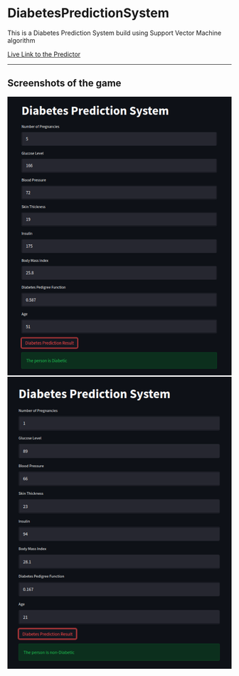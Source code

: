 # DiabetesPredictionSystem
This is a Diabetes Prediction System build using Support Vector Machine algorithm

[Live Link to the Predictor](https://sanam2405-diabetespredictionsystem-prediction-system-app-sb8ciu.streamlitapp.com/)

<hr>

## Screenshots of the game

<img src = "Demo/Screenshot from 2022-07-05 00-55-55.png">
<img src = "Demo/Screenshot from 2022-07-05 00-57-03.png">
